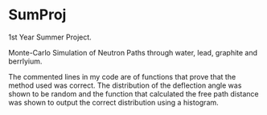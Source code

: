 # SumProj
1st Year Summer Project.

Monte-Carlo Simulation of Neutron Paths through water, lead, graphite and berrlyium.

The commented lines in my code are of functions that prove that the method used was correct.  The distribution of the deflection angle was shown to be random and the function that calculated the free path distance was shown to output the correct distribution using a histogram.
